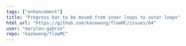 ```yaml
---
tags: ["enhancement"]
title: "Progress bar to be moved from inner loops to outer loops"
html_url: "https://github.com/kazewong/flowMC/issues/64"
user: "marylou-gabrie"
repo: "kazewong/flowMC"
---
```


